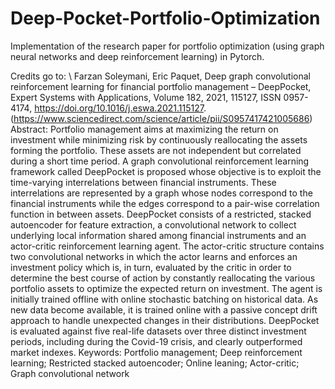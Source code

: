 # Deep-Pocket-Portfolio-Optimization
Implementation of the research paper for portfolio optimization (using graph neural networks and deep reinforcement learning) in Pytorch.

Credits go to: \\
Farzan Soleymani, Eric Paquet,
Deep graph convolutional reinforcement learning for financial portfolio management – DeepPocket,
Expert Systems with Applications,
Volume 182,
2021,
115127,
ISSN 0957-4174,
https://doi.org/10.1016/j.eswa.2021.115127.
(https://www.sciencedirect.com/science/article/pii/S0957417421005686)
Abstract: Portfolio management aims at maximizing the return on investment while minimizing risk by continuously reallocating the assets forming the portfolio. These assets are not independent but correlated during a short time period. A graph convolutional reinforcement learning framework called DeepPocket is proposed whose objective is to exploit the time-varying interrelations between financial instruments. These interrelations are represented by a graph whose nodes correspond to the financial instruments while the edges correspond to a pair-wise correlation function in between assets. DeepPocket consists of a restricted, stacked autoencoder for feature extraction, a convolutional network to collect underlying local information shared among financial instruments and an actor-critic reinforcement learning agent. The actor-critic structure contains two convolutional networks in which the actor learns and enforces an investment policy which is, in turn, evaluated by the critic in order to determine the best course of action by constantly reallocating the various portfolio assets to optimize the expected return on investment. The agent is initially trained offline with online stochastic batching on historical data. As new data become available, it is trained online with a passive concept drift approach to handle unexpected changes in their distributions. DeepPocket is evaluated against five real-life datasets over three distinct investment periods, including during the Covid-19 crisis, and clearly outperformed market indexes.
Keywords: Portfolio management; Deep reinforcement learning; Restricted stacked autoencoder; Online leaning; Actor-critic; Graph convolutional network
